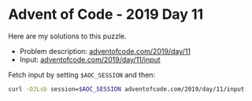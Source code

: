 # Advent of Code - 2019 Day 11
Here are my solutions to this puzzle.

* Problem description: [adventofcode.com/2019/day/11](https://adventofcode.com/2019/day/11)
* Input: [adventofcode.com/2019/day/11/input](https://adventofcode.com/2019/day/11/input)

Fetch input by setting `$AOC_SESSION` and then:
```bash
curl -OJLsb session=$AOC_SESSION adventofcode.com/2019/day/11/input
```
